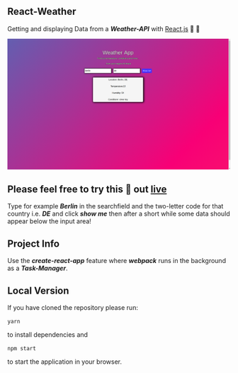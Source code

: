 ## React-Weather

Getting and displaying Data from a ***Weather-API*** with [React.js](https://reactjs.org/) :construction_worker: :construction_worker:

<p align="center"> 
<img src="github/sun.png">
</p>

## Please feel free to try this :poop: out [live](https://sun.web-developer-js.de) 

Type for example ***Berlin*** in the searchfield and the two-letter code for that country i.e. ***DE*** and click ***show me*** then after a short while some data should appear below the input area!

## Project Info

Use the ***create-react-app*** feature where ***webpack*** runs in the background as a ***Task-Manager***. 

## Local Version

If you have cloned the repository please run:
```
yarn
```
to install dependencies and 

```
npm start
```
to start the application in your browser.
